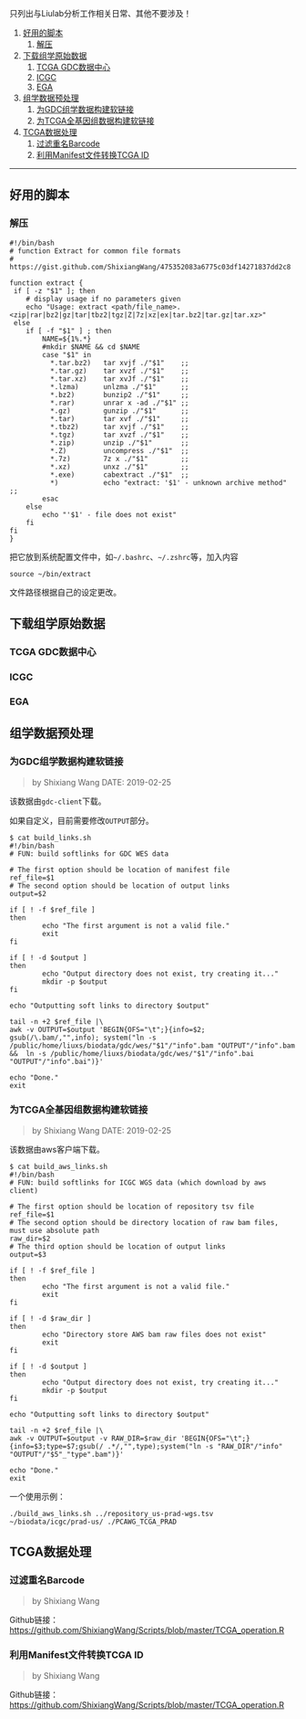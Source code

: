 只列出与Liulab分析工作相关日常、其他不要涉及！

1. [好用的脚本](#好用的脚本)
   1. [解压](#解压)
2. [下载组学原始数据](#下载组学原始数据)
   1. [TCGA GDC数据中心](#tcga-gdc数据中心)
   2. [ICGC](#icgc)
   3. [EGA](#ega)
3. [组学数据预处理](#组学数据预处理)
   1. [为GDC组学数据构建软链接](#为gdc组学数据构建软链接)
   2. [为TCGA全基因组数据构建软链接](#为tcga全基因组数据构建软链接)
4. [TCGA数据处理](#tcga数据处理)
   1. [过滤重名Barcode](#过滤重名barcode)
   2. [利用Manifest文件转换TCGA ID](#利用manifest文件转换tcga-id)

***

## 好用的脚本

### 解压

```
#!/bin/bash
# function Extract for common file formats
# https://gist.github.com/ShixiangWang/475352083a6775c03df14271837dd2c8

function extract {
 if [ -z "$1" ]; then
    # display usage if no parameters given
    echo "Usage: extract <path/file_name>.<zip|rar|bz2|gz|tar|tbz2|tgz|Z|7z|xz|ex|tar.bz2|tar.gz|tar.xz>"
 else
    if [ -f "$1" ] ; then
        NAME=${1%.*}
        #mkdir $NAME && cd $NAME
        case "$1" in
          *.tar.bz2)   tar xvjf ./"$1"    ;;
          *.tar.gz)    tar xvzf ./"$1"    ;;
          *.tar.xz)    tar xvJf ./"$1"    ;;
          *.lzma)      unlzma ./"$1"      ;;
          *.bz2)       bunzip2 ./"$1"     ;;
          *.rar)       unrar x -ad ./"$1" ;;
          *.gz)        gunzip ./"$1"      ;;
          *.tar)       tar xvf ./"$1"     ;;
          *.tbz2)      tar xvjf ./"$1"    ;;
          *.tgz)       tar xvzf ./"$1"    ;;
          *.zip)       unzip ./"$1"       ;;
          *.Z)         uncompress ./"$1"  ;;
          *.7z)        7z x ./"$1"        ;;
          *.xz)        unxz ./"$1"        ;;
          *.exe)       cabextract ./"$1"  ;;
          *)           echo "extract: '$1' - unknown archive method" ;;
        esac
    else
        echo "'$1' - file does not exist"
    fi
fi
}
```

把它放到系统配置文件中，如`~/.bashrc`、`~/.zshrc`等，加入内容

```
source ~/bin/extract
```

文件路径根据自己的设定更改。

## 下载组学原始数据

### TCGA GDC数据中心

### ICGC

### EGA


## 组学数据预处理

### 为GDC组学数据构建软链接

> by Shixiang Wang
> DATE: 2019-02-25

该数据由`gdc-client`下载。

如果自定义，目前需要修改`OUTPUT`部分。

```shell
$ cat build_links.sh 
#!/bin/bash
# FUN: build softlinks for GDC WES data

# The first option should be location of manifest file
ref_file=$1
# The second option should be location of output links
output=$2

if [ ! -f $ref_file ]
then 
        echo "The first argument is not a valid file."
        exit
fi

if [ ! -d $output ]
then
        echo "Output directory does not exist, try creating it..."
        mkdir -p $output
fi

echo "Outputting soft links to directory $output"

tail -n +2 $ref_file |\
awk -v OUTPUT=$output 'BEGIN{OFS="\t";}{info=$2; gsub(/\.bam/,"",info); system("ln -s /public/home/liuxs/biodata/gdc/wes/"$1"/"info".bam "OUTPUT"/"info".bam &&  ln -s /public/home/liuxs/biodata/gdc/wes/"$1"/"info".bai "OUTPUT"/"info".bai")}'

echo "Done."
exit

```

### 为TCGA全基因组数据构建软链接

> by Shixiang Wang
> DATE: 2019-02-25

该数据由aws客户端下载。

```shell
$ cat build_aws_links.sh 
#!/bin/bash
# FUN: build softlinks for ICGC WGS data (which download by aws client)

# The first option should be location of repository tsv file
ref_file=$1
# The second option should be directory location of raw bam files, must use absolute path
raw_dir=$2
# The third option should be location of output links
output=$3

if [ ! -f $ref_file ]
then 
        echo "The first argument is not a valid file."
        exit
fi

if [ ! -d $raw_dir ] 
then
        echo "Directory store AWS bam raw files does not exist"
        exit
fi

if [ ! -d $output ]
then
        echo "Output directory does not exist, try creating it..."
        mkdir -p $output
fi

echo "Outputting soft links to directory $output"

tail -n +2 $ref_file |\
awk -v OUTPUT=$output -v RAW_DIR=$raw_dir 'BEGIN{OFS="\t";}{info=$3;type=$7;gsub(/ .*/,"",type);system("ln -s "RAW_DIR"/"info" "OUTPUT"/"$5"_"type".bam")}'

echo "Done."
exit
```

一个使用示例：

```
./build_aws_links.sh ../repository_us-prad-wgs.tsv ~/biodata/icgc/prad-us/ ./PCAWG_TCGA_PRAD
```

## TCGA数据处理

### 过滤重名Barcode

> by Shixiang Wang

Github链接：<https://github.com/ShixiangWang/Scripts/blob/master/TCGA_operation.R>

### 利用Manifest文件转换TCGA ID

> by Shixiang Wang

Github链接：<https://github.com/ShixiangWang/Scripts/blob/master/TCGA_operation.R>


